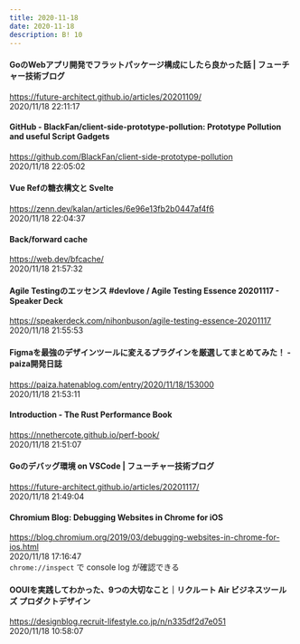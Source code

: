 ```yaml
---
title: 2020-11-18
date: 2020-11-18
description: B! 10
---
```


#### GoのWebアプリ開発でフラットパッケージ構成にしたら良かった話 | フューチャー技術ブログ
https://future-architect.github.io/articles/20201109/<br>
2020/11/18 22:11:17<br>


#### GitHub - BlackFan/client-side-prototype-pollution: Prototype Pollution and useful Script Gadgets
https://github.com/BlackFan/client-side-prototype-pollution<br>
2020/11/18 22:05:02<br>


#### Vue Refの糖衣構文と Svelte
https://zenn.dev/kalan/articles/6e96e13fb2b0447af4f6<br>
2020/11/18 22:04:37<br>


#### Back/forward cache
https://web.dev/bfcache/<br>
2020/11/18 21:57:32<br>


#### Agile Testingのエッセンス #devlove / Agile Testing Essence 20201117 - Speaker Deck
https://speakerdeck.com/nihonbuson/agile-testing-essence-20201117<br>
2020/11/18 21:55:53<br>


#### Figmaを最強のデザインツールに変えるプラグインを厳選してまとめてみた！ - paiza開発日誌
https://paiza.hatenablog.com/entry/2020/11/18/153000<br>
2020/11/18 21:53:11<br>


#### Introduction - The Rust Performance Book
https://nnethercote.github.io/perf-book/<br>
2020/11/18 21:51:07<br>


#### Goのデバッグ環境 on VSCode | フューチャー技術ブログ
https://future-architect.github.io/articles/20201117/<br>
2020/11/18 21:49:04<br>


#### Chromium Blog: Debugging Websites in Chrome for iOS
https://blog.chromium.org/2019/03/debugging-websites-in-chrome-for-ios.html<br>
2020/11/18 17:16:47<br>
`chrome://inspect` で console log が確認できる


#### OOUIを実践してわかった、9つの大切なこと｜リクルート Air ビジネスツールズ プロダクトデザイン
https://designblog.recruit-lifestyle.co.jp/n/n335df2d7e051<br>
2020/11/18 10:58:07<br>


